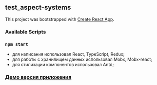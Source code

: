 ## test_aspect-systems

This project was bootstrapped with [Create React App](https://github.com/facebook/create-react-app).

### Available Scripts

### `npm start`

- для написания использовал React, TypeScript, Redux;
- для работы с хранилищем данных использовал Mobx, Mobx-react;
- для стилизации компонентов использовал Antd;

### [Демо версия приложения](https://nefedovsv.github.io/test_aspect-systems/)
